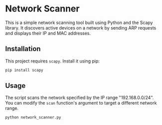 # Network Scanner

This is a simple network scanning tool built using Python and the Scapy library. It discovers active devices on a network by sending ARP requests and displays their IP and MAC addresses.

## Installation

This project requires `scapy`. Install it using pip:

```bash
pip install scapy
```

## Usage

The script scans the network specified by the IP range "192.168.0.0/24". You can modify the `scan` function's argument to target a different network range.

```bash
python network_scanner.py
